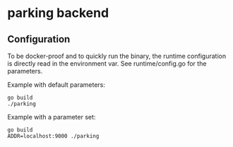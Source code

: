 # parking backend

## Configuration

To be docker-proof and to quickly run the binary, the runtime
configuration is directly read in the environment var. See runtime/config.go
for the parameters.

Example with default parameters:

```
go build
./parking 
```

Example with a parameter set:

```
go build
ADDR=localhost:9000 ./parking
```


